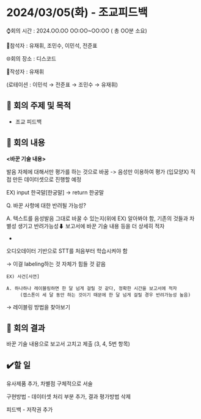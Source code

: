 # 2024/03/05(화) - 조교피드백

⌚회의 시간 : 2024.OO.OO OO:OO~OO:OO ( 총 OO분 소요)

👤참석자 : 유재휘, 조민수, 이민석, 전준표

🌐회의 장소 : 디스코드

📝작성자 :  유재휘

(로테이션 : 이민석 → 전준표 → 조민수 → 유재휘)

## 🔳 **회의 주제 및 목적**

- 조교 피드백

## 🔳 **회의 내용**

**<바꾼 기술 내용>**

발음 자체에 대해서만 평가를 하는 것으로 바꿈 -> 음성만 이용하여 평가 (입모양X)
직접 만든 데이터셋으로 진행할 예정

EX) input 한국말[한궁말] → return 한궁말

Q. 바꾼 사항에 대한 반려될 가능성?

A. 텍스트를 음성발음 그대로 바꿀 수 있는지(위에 EX) 알아봐야 함,
    기존의 것들과 차별성 생기고 반려가능성⬇
    보고서에 바꾼 기술 내용 등을 더 상세히 적자

+
오디오데이터 기반으로 STT를 처음부터 학습시켜야 함

→ 이걸 labeling하는 것 자체가 힘들 것 같음

    EX) 사건[사껀]

    A. 하나하나 레이블링하면 한 달 넘게 걸릴 것 같다, 정확한 시간을 보고서에 적자
         (캡스톤이 세 달 동안 하는 것이기 때문에 한 달 넘게 걸릴 경우 반려가능성 높음)

→ 레이블링 방법을 찾아보기

## 🔳 **회의 결과**

바꾼 기술 내용으로 보고서 고치고 제출 (3, 4, 5번 항목)

## ✔️할 일

유사제품 추가, 차별점 구체적으로 서술

구현방법 - 데이터셋 처리 부분 추가, 결과 평가방법 삭제

피드백 - 저작권 추가
